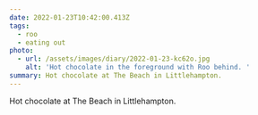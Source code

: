 ```yaml
---
date: 2022-01-23T10:42:00.413Z
tags:
  - roo
  - eating out
photo:
  - url: /assets/images/diary/2022-01-23-kc62o.jpg
    alt: 'Hot chocolate in the foreground with Roo behind. '
summary: Hot chocolate at The Beach in Littlehampton.
---
```

Hot chocolate at The Beach in Littlehampton. 
